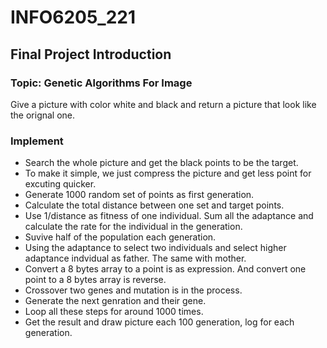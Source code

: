 # INFO6205_221
## Final Project Introduction
### Topic: Genetic Algorithms For Image
  Give a picture with color white and black and return a picture that look like the orignal one.
### Implement
*  Search the whole picture and get the black points to be the target.  
*  To make it simple, we just compress the picture and get less point for excuting quicker.  
*  Generate 1000 random set of points as first generation.  
*  Calculate the total distance between one set and target points.  
*  Use 1/distance as fitness of one individual. Sum all the adaptance and calculate the rate for the individual in the generation.  
*  Suvive half of the population each generation.  
*  Using the adaptance to select two individuals and select higher adaptance indvidual as father. The same with mother.  
*  Convert a 8 bytes array to a point is as expression. And convert one point to a 8 bytes array is reverse.  
*  Crossover two genes and mutation is in the process.  
*  Generate the next genration and their gene.
*  Loop all these steps for around 1000 times.
*  Get the result and draw picture each 100 generation, log for each generation.
